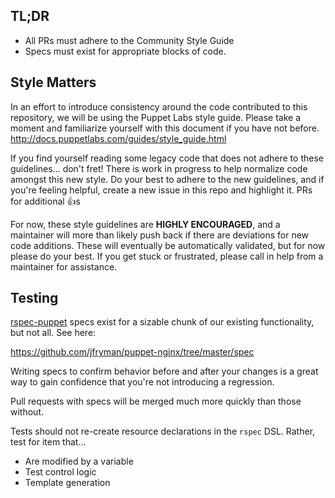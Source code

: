 ## TL;DR

* All PRs must adhere to the Community Style Guide
* Specs must exist for appropriate blocks of code.

## Style Matters

In an effort to introduce consistency around the code contributed to this repository, we will be using the Puppet Labs style guide. Please take a moment and familiarize yourself with this document if you have not before. http://docs.puppetlabs.com/guides/style_guide.html

If you find yourself reading some legacy code that does not adhere to these guidelines... don't fret! There is work in progress to help normalize code amongst this new style. Do your best to adhere to the new guidelines, and if you're feeling helpful, create a new issue in this repo and highlight it. PRs for additional :+1:s

For now, these style guidelines are **HIGHLY ENCOURAGED**, and a maintainer will more than likely push back if there are deviations for new code additions. These will eventually be automatically validated, but for now please do your best. If you get stuck or frustrated, please call in help from a maintainer for assistance.

## Testing

[rspec-puppet](http://rspec-puppet.com/) specs exist for a sizable chunk of our existing functionality, but not all. See here:

https://github.com/jfryman/puppet-nginx/tree/master/spec

Writing specs to confirm behavior before and after your changes is a great way to gain confidence that you're not introducing a regression.

Pull requests with specs will be merged much more quickly than those without.

Tests should not re-create resource declarations in the `rspec` DSL. Rather, test for item that...

* Are modified by a variable
* Test control logic
* Template generation
